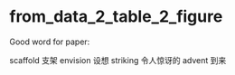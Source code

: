 # from_data_2_table_2_figure

Good word for paper:

scaffold  支架
envision  设想
striking  令人惊讶的
advent  到来

